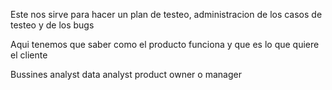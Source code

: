 Este nos sirve para hacer un plan de testeo, administracion de los casos de testeo y de los bugs

Aqui tenemos que saber como el producto funciona y que es lo que quiere el cliente


Bussines analyst 
data analyst
product owner o manager

